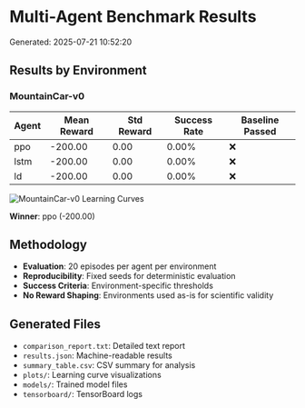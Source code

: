 # Multi-Agent Benchmark Results

Generated: 2025-07-21 10:52:20

## Results by Environment

### MountainCar-v0

| Agent | Mean Reward | Std Reward | Success Rate | Baseline Passed |
|-------|-------------|------------|--------------|----------------|
| ppo | -200.00 | 0.00 | 0.00% | ❌ |
| lstm | -200.00 | 0.00 | 0.00% | ❌ |
| ld | -200.00 | 0.00 | 0.00% | ❌ |

![MountainCar-v0 Learning Curves](plots/MountainCar-v0_comparison.png)

**Winner**: ppo (-200.00)

## Methodology

- **Evaluation**: 20 episodes per agent per environment
- **Reproducibility**: Fixed seeds for deterministic evaluation
- **Success Criteria**: Environment-specific thresholds
- **No Reward Shaping**: Environments used as-is for scientific validity

## Generated Files

- `comparison_report.txt`: Detailed text report
- `results.json`: Machine-readable results
- `summary_table.csv`: CSV summary for analysis
- `plots/`: Learning curve visualizations
- `models/`: Trained model files
- `tensorboard/`: TensorBoard logs
